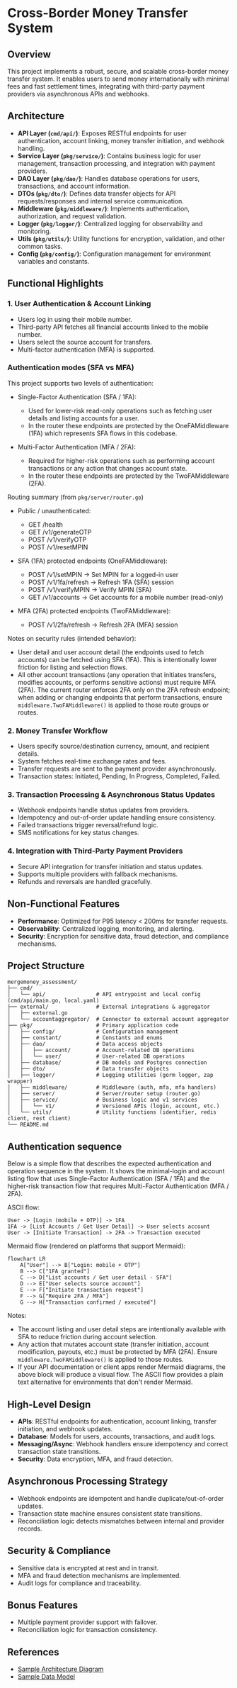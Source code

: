 
# Cross-Border Money Transfer System

## Overview

This project implements a robust, secure, and scalable cross-border money transfer system. It enables users to send money internationally with minimal fees and fast settlement times, integrating with third-party payment providers via asynchronous APIs and webhooks.

## Architecture

- **API Layer (`cmd/api/`)**: Exposes RESTful endpoints for user authentication, account linking, money transfer initiation, and webhook handling.
- **Service Layer (`pkg/service/`)**: Contains business logic for user management, transaction processing, and integration with payment providers.
- **DAO Layer (`pkg/dao/`)**: Handles database operations for users, transactions, and account information.
- **DTOs (`pkg/dto/`)**: Defines data transfer objects for API requests/responses and internal service communication.
- **Middleware (`pkg/middleware/`)**: Implements authentication, authorization, and request validation.
- **Logger (`pkg/logger/`)**: Centralized logging for observability and monitoring.
- **Utils (`pkg/utils/`)**: Utility functions for encryption, validation, and other common tasks.
- **Config (`pkg/config/`)**: Configuration management for environment variables and constants.

## Functional Highlights

### 1. User Authentication & Account Linking
- Users log in using their mobile number.
- Third-party API fetches all financial accounts linked to the mobile number.
- Users select the source account for transfers.
- Multi-factor authentication (MFA) is supported.

### Authentication modes (SFA vs MFA)

This project supports two levels of authentication:

- Single-Factor Authentication (SFA / 1FA):
	- Used for lower-risk read-only operations such as fetching user details and listing accounts for a user.
	- In the router these endpoints are protected by the OneFAMiddleware (1FA) which represents SFA flows in this codebase.

- Multi-Factor Authentication (MFA / 2FA):
	- Required for higher-risk operations such as performing account transactions or any action that changes account state.
	- In the router these endpoints are protected by the TwoFAMiddleware (2FA).

Routing summary (from `pkg/server/router.go`)

- Public / unauthenticated:
	- GET  /health
	- GET  /v1/generateOTP
	- POST /v1/verifyOTP
	- POST /v1/resetMPIN

- SFA (1FA) protected endpoints (OneFAMiddleware):
	- POST /v1/setMPIN         -> Set MPIN for a logged-in user
	- POST /v1/1fa/refresh     -> Refresh 1FA (SFA) session
	- POST /v1/verifyMPIN      -> Verify MPIN (SFA)
	- GET  /v1/accounts        -> Get accounts for a mobile number (read-only)

- MFA (2FA) protected endpoints (TwoFAMiddleware):
	- POST /v1/2fa/refresh     -> Refresh 2FA (MFA) session

Notes on security rules (intended behavior):
- User detail and user account detail (the endpoints used to fetch accounts) can be fetched using SFA (1FA). This is intentionally lower friction for listing and selection flows.
- All other account transactions (any operation that initiates transfers, modifies accounts, or performs sensitive actions) must require MFA (2FA). The current router enforces 2FA only on the 2FA refresh endpoint; when adding or changing endpoints that perform transactions, ensure `middleware.TwoFAMiddleware()` is applied to those route groups or routes.

### 2. Money Transfer Workflow
- Users specify source/destination currency, amount, and recipient details.
- System fetches real-time exchange rates and fees.
- Transfer requests are sent to the payment provider asynchronously.
- Transaction states: Initiated, Pending, In Progress, Completed, Failed.

### 3. Transaction Processing & Asynchronous Status Updates
- Webhook endpoints handle status updates from providers.
- Idempotency and out-of-order update handling ensure consistency.
- Failed transactions trigger reversal/refund logic.
- SMS notifications for key status changes.

### 4. Integration with Third-Party Payment Providers
- Secure API integration for transfer initiation and status updates.
- Supports multiple providers with fallback mechanisms.
- Refunds and reversals are handled gracefully.

## Non-Functional Features

- **Performance**: Optimized for P95 latency < 200ms for transfer requests.
- **Observability**: Centralized logging, monitoring, and alerting.
- **Security**: Encryption for sensitive data, fraud detection, and compliance mechanisms.

## Project Structure

```
mergemoney_assessment/
├── cmd/
│   └── api/                # API entrypoint and local config (cmd/api/main.go, local.yaml)
├── external/               # External integrations & aggregator
│   ├── external.go
│   └── accountaggregator/  # Connector to external account aggregator
├── pkg/                    # Primary application code
│   ├── config/             # Configuration management
│   ├── constant/           # Constants and enums
│   ├── dao/                # Data access objects
│   │   ├── account/        # Account-related DB operations
│   │   └── user/           # User-related DB operations
│   ├── database/           # DB models and Postgres connection
│   ├── dto/                # Data transfer objects
│   ├── logger/             # Logging utilities (gorm logger, zap wrapper)
│   ├── middleware/         # Middleware (auth, mfa, mfa handlers)
│   ├── server/             # Server/router setup (router.go)
│   ├── service/            # Business logic and v1 services
│   │   └── v1/             # Versioned APIs (login, account, etc.)
│   └── utils/              # Utility functions (identifier, redis client, rest client)
└── README.md
```

## Authentication sequence

Below is a simple flow that describes the expected authentication and operation sequence in the system. It shows the minimal-login and account listing flow that uses Single-Factor Authentication (SFA / 1FA) and the higher-risk transaction flow that requires Multi-Factor Authentication (MFA / 2FA).

ASCII flow:

```
User -> [Login (mobile + OTP)] -> 1FA
1FA -> [List Accounts / Get User Detail] -> User selects account
User -> [Initiate Transaction] -> 2FA -> Transaction executed
```

Mermaid flow (rendered on platforms that support Mermaid):

```mermaid
flowchart LR
	A["User"] --> B["Login: mobile + OTP"]
	B --> C["1FA granted"]
	C --> D["List accounts / Get user detail - SFA"]
	D --> E["User selects source account"]
	E --> F["Initiate transaction request"]
	F --> G["Require 2FA / MFA"]
	G --> H["Transaction confirmed / executed"]
```

Notes:
- The account listing and user detail steps are intentionally available with SFA to reduce friction during account selection.
- Any action that mutates account state (transfer initiation, account modification, payouts, etc.) must be protected by MFA (2FA). Ensure `middleware.TwoFAMiddleware()` is applied to those routes.
- If your API documentation or client apps render Mermaid diagrams, the above block will produce a visual flow. The ASCII flow provides a plain text alternative for environments that don't render Mermaid.

## High-Level Design

- **APIs**: RESTful endpoints for authentication, account linking, transfer initiation, and webhook updates.
- **Database**: Models for users, accounts, transactions, and audit logs.
- **Messaging/Async**: Webhook handlers ensure idempotency and correct transaction state transitions.
- **Security**: Data encryption, MFA, and fraud detection.

## Asynchronous Processing Strategy

- Webhook endpoints are idempotent and handle duplicate/out-of-order updates.
- Transaction state machine ensures consistent state transitions.
- Reconciliation logic detects mismatches between internal and provider records.

## Security & Compliance

- Sensitive data is encrypted at rest and in transit.
- MFA and fraud detection mechanisms are implemented.
- Audit logs for compliance and traceability.

## Bonus Features

- Multiple payment provider support with failover.
- Reconciliation logic for transaction consistency.

## References

- [Sample Architecture Diagram](https://d2908q01vomqb2.cloudfront.net/fc074d501302eb2b93e2554793fcaf50b3bf7291/2023/02/13/adverse_1.png)
- [Sample Data Model](https://media.geeksforgeeks.org/wp-content/uploads/20231215171020/Data-model-design-2.jpg)